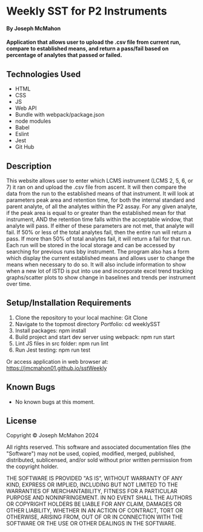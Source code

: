 # Weekly SST for P2 Instruments

#### By Joseph McMahon

#### Application that allows user to upload the .csv file from current run, compare to established means, and return a pass/fail based on percentage of analytes that passed or failed. 

## Technologies Used
* HTML
* CSS
* JS
* Web API
* Bundle with webpack/package.json
* node modules
* Babel
* Eslint
* Jest
* Git Hub


## Description
This website allows user to enter which LCMS instrument (LCMS 2, 5, 6, or 7) it ran on and upload the .csv file from ascent. It will then compare the data from the run to the established means of that instrument. It will look at parameters peak area and retention time, for both the internal standard and parent analyte, of all the analytes within the P2 assay. For any given analyte, if the peak area is equal to or greater than the established mean for that instrument, AND the retention time falls within the acceptable window, that analyte will pass. If either of these parameters are not met, that analyte will fail. If 50% or less of the total analytes fail, then the entire run will return a pass. If more than 50% of total analytes fail, it will return a fail for that run. Each run will be stored in the local storage and can be accessed by searching for previous runs bby instrument. The program also has a form which display the current established means and allows user to change the means when necessary to do so. It will also include information to show when a new lot of ISTD is put into use and incorporate excel trend tracking graphs/scatter plots to show change in baselines and trends per instrument over time. 

## Setup/Installation Requirements
1. Clone the repository to your local machine: 
Git Clone
2. Navigate to the topmost directory Portfolio:
cd weeklySST
3. Install packages: 
npm install
4. Build project and start dev server using webpack:
npm run start
5. Lint JS files in src folder:
npm run lint
6. Run Jest testing:
npm run test


Or access application in web browser at: 
https://jmcmahon01.github.io/sstWeekly

## Known Bugs
* No known bugs at this moment. 





## License
Copyright © Joseph McMahon 2024

All rights reserved. This software and associated documentation files (the "Software") may not be used, copied, modified, merged, published, distributed, sublicensed, and/or sold without prior written permission from the copyright holder.

THE SOFTWARE IS PROVIDED "AS IS", WITHOUT WARRANTY OF ANY KIND, EXPRESS OR IMPLIED, INCLUDING BUT NOT LIMITED TO THE WARRANTIES OF MERCHANTABILITY, FITNESS FOR A PARTICULAR PURPOSE AND NONINFRINGEMENT. IN NO EVENT SHALL THE AUTHORS OR COPYRIGHT HOLDERS BE LIABLE FOR ANY CLAIM, DAMAGES OR OTHER LIABILITY, WHETHER IN AN ACTION OF CONTRACT, TORT OR OTHERWISE, ARISING FROM, OUT OF OR IN CONNECTION WITH THE SOFTWARE OR THE USE OR OTHER DEALINGS IN THE SOFTWARE.
